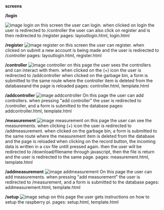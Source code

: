 __screens__

__/login__

![image login](/img/login.png)
on this screen the user can login. when clicked on login the user is redirected to /controller
the user can also click on register and is then redirected to /register
pages: layoutlogin.html, login.html

__/register__
![image register](/img/register.png)
on this screen the user can register.  when  clicked on submit a new account is being made and the user is redirected to /controller
pages: layoutlogin.html, register.html

__/controller__
![image controller](/img/controller.png)
on this page the user sees the controllers and can interact with them.
when  clicked on the (+) icon the user is redirected to /addcontroller
when clicked on the garbage bin, a form is submitted to the same route  where the controller item is deleted from the databaseand the page is reloaded
pages:  controller.html, template.html

__/addcontroller__
![image addcontroller](/img/addcontroller.png)
On this page the user can add controllers. when pressing "add controller" the user is redirected to /controller, and a form is submitted to the database 
pages: addcontroller.html, template.html

__/measurement__
![image measurement](/img/measurement.png)
on this page the user can see the measurements. 
when clicking (+) icon the user is redirected to /addmeasurement.
when clicked on the garbage bin, a form is submitted to the same route  where the measurement item is deleted from the database and the page is reloaded
when clicking on the record button, the incoming data is written in a csv file untill pressed again. then the user will be redirected to /download/filename through javascript, then the file is return and the user is redirected to the same page. 
pages:  measurement.html, template.html

__/addmeasurement__
![image addmeasurement](/img/addmeasurement.png)
On this page the user can add measurements. when pressing "add measurement" the user is redirected to /measurement, and a form is submitted to the database 
pages: addmeasurement.html, template.html

__/setup__
![image setup](/img/setup.png)
on this page the user gets instructions on how to setup the raspberry pi. 
pages: setup.html, template.html


